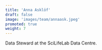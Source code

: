 ```yaml
---
title: 'Anna Asklöf'
draft: false
image: 'images/team/annaask.jpeg'
promoted: true
weight: 7
---
```

Data Steward at the SciLifeLab Data Centre.
